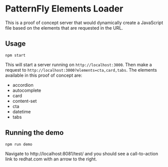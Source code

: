 # PatternFly Elements Loader

This is a proof of concept server that would dynamically create a JavaScript
file based on the elements that are requested in the URL.

## Usage

```
npm start
```

This will start a server running on `http://localhost:3000`. Then make a request
to `http://localhost:3000?elements=cta,card,tabs`. The elements available in
this proof of concept are:

- accordion
- autocomplete
- card
- content-set
- cta
- datetime
- tabs

## Running the demo

```
npm run demo
```

Navigate to http://localhost:8081/test/ and you should see a call-to-action link
to redhat.com with an arrow to the right.
